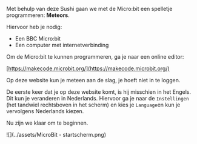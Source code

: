 Met behulp van deze Sushi gaan we met de Micro:bit een spelletje programmeren: **Meteors**.

Hiervoor heb je nodig:

* Een BBC Micro:bit
* Een computer met internetverbinding

Om de Micro:bit te kunnen programmeren, ga je naar een online editor:

[https://makecode.microbit.org/](https://makecode.microbit.org/)

Op deze website kun je meteen aan de slag, je hoeft niet in te loggen.

De eerste keer dat je op deze website komt, is hij misschien in het Engels. Dit kun je veranderen in Nederlands. Hiervoor ga je  naar de `Instellingen` \(het tandwiel rechtsboven in het scherm\) en kies je `Language`en kun je vervolgens Nederlands kiezen.

Nu zijn we klaar om te beginnen.

![](../assets/MicroBit - startscherm.png)

